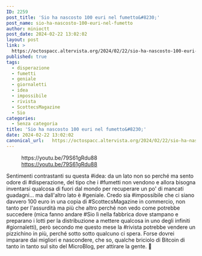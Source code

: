 ```yaml
---
ID: 2259
post_title: 'Sio ha nascosto 100 euri nel fumetto&#8230;'
post_name: sio-ha-nascosto-100-euri-nel-fumetto
author: minioctt
post_date: 2024-02-22 13:02:02
layout: post
link: >
  https://octospacc.altervista.org/2024/02/22/sio-ha-nascosto-100-euri-nel-fumetto/
published: true
tags:
  - disperazione
  - fumetti
  - geniale
  - giornaletti
  - idea
  - impossibile
  - rivista
  - ScottecsMagazine
  - Sio
categories:
  - Senza categoria
title: 'Sio ha nascosto 100 euri nel fumetto&#8230;'
date: 2024-02-22 13:02:02
canonical_url:   https://octospacc.altervista.org/2024/02/22/sio-ha-nascosto-100-euri-nel-fumetto/
---
```

<!-- wp:embed {"url":"https://youtu.be/79S61gRdu88","type":"video","providerNameSlug":"youtube","responsive":true,"className":"wp-embed-aspect-16-9 wp-has-aspect-ratio"} -->
<figure class="wp-block-embed is-type-video is-provider-youtube wp-block-embed-youtube wp-embed-aspect-16-9 wp-has-aspect-ratio"><div class="wp-block-embed__wrapper">
https://youtu.be/79S61gRdu88
</div><figcaption class="wp-element-caption"><a href="https://youtu.be/79S61gRdu88">https://youtu.be/79S61gRdu88</a></figcaption></figure>
<!-- /wp:embed -->

<!-- wp:paragraph -->
<p>Sentimenti contrastanti su questa #idea: da un lato non so perché ma sento odore di #disperazione, del tipo che i #fumetti non vendono e allora bisogna inventarsi qualcosa di fuori dal mondo per recuperare un po' di mancati guadagni... ma dall'altro lato è #geniale. Credo sia #impossibile che ci siano davvero 100 euro in una copia di #ScottecsMagazine in commercio, non tanto per l'assurdità ma più che altro perché non vedo come potrebbe succedere (mica fanno andare #Sio lì nella fabbrica dove stampano e preparano i lotti per la distribuzione a mettere qualcosa in uno degli infiniti #giornaletti), però secondo me questo mese la #rivista potrebbe vendere un pizzichino in più, perché sotto sotto qualcuno ci spera. Forse dovrei imparare dai migliori e nascondere, che so, qualche briciolo di Bitcoin di tanto in tanto sul sito del MicroBlog, per attirare la gente. 🤔️</p>
<!-- /wp:paragraph -->